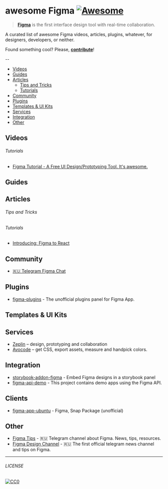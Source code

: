 # awesome Figma [![Awesome](https://cdn.rawgit.com/sindresorhus/awesome/d7305f38d29fed78fa85652e3a63e154dd8e8829/media/badge.svg)](https://github.com/sindresorhus/awesome)

> [**Figma**](https://www.figma.com/) is the first interface design tool with real-time collaboration. 

A curated list of awesome Figma videos, articles, plugins, whatever, for designers, developers, or neither.

Found something cool? Please, **[contribute](contributing.md)**!

--

* [Videos](#videos) 
* [Guides](#guides) 
* [Articles](#articles) 
  * [Tips and Tricks](#tips-and-tricks)
  * [Tutorials](#tutorials)
* [Community](#community) 
* [Plugins](#plugins) 
* [Templates & UI Kits](#templates--ui-kits)
* [Services](#services)
* [Integration](#integration)
* [Other](#other)

## Videos
###### Tutorials
- [Figma Tutorial - A Free UI Design/Prototyping Tool. It's awesome.](https://www.youtube.com/watch?v=3q3FV65ZrUs)

## Guides

## Articles
###### Tips and Tricks

###### Tutorials
- [Introducing: Figma to React](https://www.figma.com/blog/introducing-figma-to-react/)

## Community
- [:ru: Telegram Figma Chat](https://t.me/figmachat)

## Plugins
- [figma-plugins](https://github.com/PaperTiger/figma-plugins) - The unofficial plugins panel for Figma App.

## Templates & UI Kits

## Services
- [Zeplin](https://zeplin.io) – design, prototyping and collaboration
- [Avocode](https://avocode.com) – get CSS, export assets, measure and handpick colors.

## Integration
- [storybook-addon-figma](https://github.com/hharnisc/storybook-addon-figma) - Embed Figma designs in a storybook panel
- [figma-api-demo](https://github.com/figma/figma-api-demo) - This project contains demo apps using the Figma API. 

## Clients
- [figma-app-ubuntu](https://github.com/302bis/figma-app-ubuntu) - Figma, Snap Package (unofficial)


## Other
- [Figma Tips](https://t.me/figmatips) - :ru: Telegram channel about Figma. News, tips, resources.
- [Figma Design Channel](https://t.me/figma_designer) - :ru: The first official telegram news channel and tips on Figma.


---

###### LICENSE

[![CC0](http://mirrors.creativecommons.org/presskit/buttons/88x31/svg/cc-zero.svg)](http://creativecommons.org/publicdomain/zero/1.0/)
